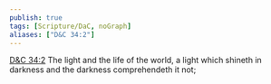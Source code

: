 ```yaml
---
publish: true
tags: [Scripture/DaC, noGraph]
aliases: ["D&C 34:2"]
---
```

[D&C 34:2](https://churchofjesuschrist.org/study/scriptures/dc-testament/dc/34?lang=eng&id=p2#p2) The light and the life of the world, a light which shineth in darkness and the darkness comprehendeth it not;

